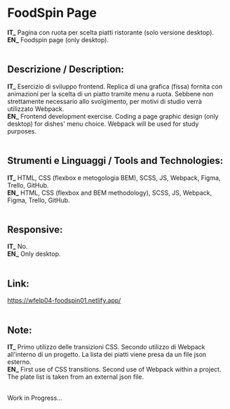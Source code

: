 # FoodSpin Page
**IT_** Pagina con ruota per scelta piatti ristorante (solo versione desktop).<br/>
**EN_** Foodspin page (only desktop).<br/>
<br/>

## Descrizione / Description:
**IT_** Esercizio di sviluppo frontend. Replica di una grafica (fissa) fornita con animazioni per la scelta di un piatto tramite menu a ruota. Sebbene non strettamente necessario allo svolgimento, per motivi di studio verrà utilizzato Webpack.<br/>
**EN_** Frontend development exercise. Coding a page graphic design (only desktop) for dishes' menu choice. Webpack will be used for study purposes.<br/>
<br/>

## Strumenti e Linguaggi / Tools and Technologies:
**IT_** HTML, CSS (flexbox e metogologia BEM), SCSS, JS, Webpack, Figma, Trello, GitHub.<br/>
**EN_** HTML, CSS (flexbox and BEM methodology), SCSS, JS, Webpack, Figma, Trello, GitHub.<br/>
<br/>

## Responsive:
**IT_** No.<br/>
**EN_** Only desktop.<br/><br/>

## Link:
https://wfelp04-foodspin01.netlify.app/ <br/>
<br/>

## Note:
**IT_** Primo utilizzo delle transizioni CSS. Secondo utilizzo di Webpack all'interno di un progetto. La lista dei piatti viene presa da un file json esterno.<br/>
**EN_** First use of CSS transitions. Second use of Webpack within a project. The plate list is taken from an external json file.<br/>
<br/>


Work in Progress... <br/><br />